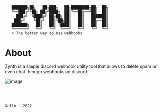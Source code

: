 ```
   ███████╗██╗   ██╗███╗   ██╗████████╗██╗  ██╗
   ╚══███╔╝╚██╗ ██╔╝████╗  ██║╚══██╔══╝██║  ██║
     ███╔╝  ╚████╔╝ ██╔██╗ ██║   ██║   ███████║
    ███╔╝    ╚██╔╝  ██║╚██╗██║   ██║   ██╔══██║
   ███████╗   ██║   ██║ ╚████║   ██║   ██║  ██║
   ╚══════╝   ╚═╝   ╚═╝  ╚═══╝   ╚═╝   ╚═╝  ╚═╝
   > The better way to use webhooks
```

# About
Zynth is a simple discord webhook utility tool that allows to delete,spam or even chat through webhooks on discord

![image](https://cdn.discordapp.com/attachments/964086688412499988/981638552620245032/unknown.png)

<br><br><br>
`Xellu - 2022`

